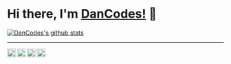# Hi there, I'm [DanCodes!](https://dancodes.online) 👋

<a href="https://github.com/anuraghazra/github-readme-stats">
  <img align="center" src="https://github-readme-stats.vercel.app/api?username=dan-online&show_icons=true&include_all_commits=true&count_private" alt="DanCodes's github stats" />
</a>

---

<a href="https://api.dancodes.online/api/v2/link/twitter">
  <img align="left" alt="DanCodes | Twitter" width="20px" src="https://raw.githubusercontent.com/dan-online/dancodes/master/assets/twitter.png" />
</a>

<a href="https://api.dancodes.online/api/v2/link/discord">
  <img align="left" alt="DanCodes | Discord" width="20px" src="https://raw.githubusercontent.com/dan-online/dancodes/master/assets/discord.png" />
</a>

<a href="https://api.dancodes.online/api/v2/link/patreon">
  <img align="left" alt="DanCodes | Patreon" width="20px" src="https://raw.githubusercontent.com/dan-online/dancodes/master/assets/patreon.png" />
</a>

<a href="https://api.dancodes.online/api/v2/link/facebook">
  <img align="left" alt="DanCodes | Facebook" width="20px" src="https://raw.githubusercontent.com/dan-online/dancodes/master/assets/facebook.png" />
</a>
